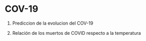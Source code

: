 # COV-19

1. Prediccion de la evolucion del COV-19

2. Relación de los muertos de COVID respecto a la temperatura
